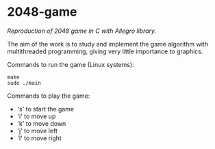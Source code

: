 # 2048-game
*Reproduction of 2048 game in C with Allegro library.*

The aim of the work is to study and implement the game algorithm with multithreaded programming, giving very little importance to graphics.

<p>Commands to run the game (Linux systems):<p>

```
make
sudo ./main
```

<p>Commands to play the game:<p>
<ul>
  <li>'s' to start the game</li>
  <li>'i' to move up</li>
  <li>'k' to move down</li>
  <li>'j' to move left</li>
  <li>'l' to move right</li>
</ul>
